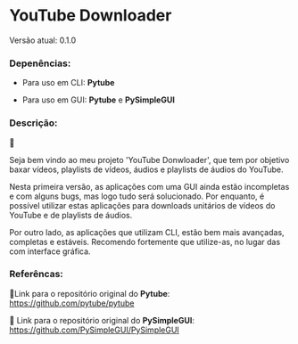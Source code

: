 # YouTube Downloader
Versão atual: 0.1.0

### Depenências: 

- Para uso em CLI: **Pytube**

- Para uso em GUI: **Pytube** e **PySimpleGUI**


### Descrição:
📝 

Seja bem vindo ao meu projeto 'YouTube Donwloader', que tem por objetivo 
baxar vídeos, playlists de vídeos, áudios e playlists de áudios do YouTube.

Nesta primeira versão, as aplicações com uma GUI ainda estão incompletas
e com alguns bugs, mas logo tudo será solucionado. Por enquanto, é possível 
utilizar estas aplicações para downloads unitários de vídeos do YouTube e de
playlists de áudios.

Por outro lado, as aplicações que utilizam CLI, estão bem mais avançadas, 
completas e estáveis. Recomendo fortemente que utilize-as, no lugar das 
com interface gráfica. 

### Referêncas:
🔗Link para o repositório original do **Pytube**: 
https://github.com/pytube/pytube

🔗 Link para o repositório original do **PySimpleGUI**:
https://github.com/PySimpleGUI/PySimpleGUI
